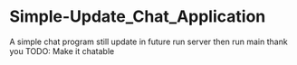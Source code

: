 # Simple-Update_Chat_Application
A simple chat program still update in future
run server then run main thank you
TODO: Make it chatable
